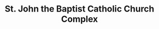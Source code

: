 ---
layout: repo
title: "St. John the Baptist Catholic Church Complex"
id: 4054
permalink: repos/4054/
---